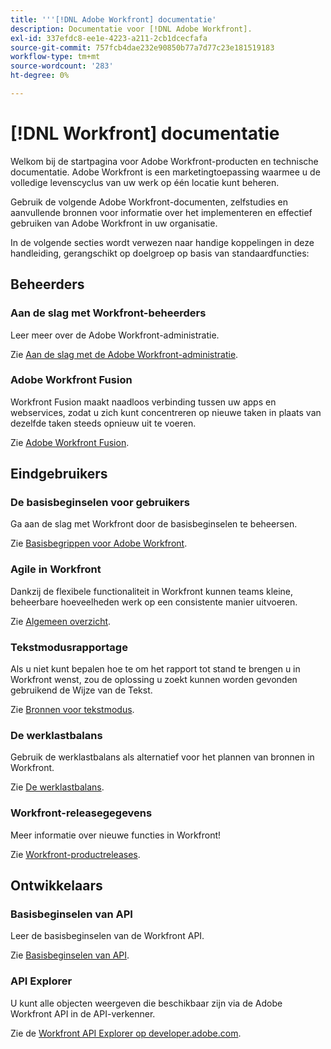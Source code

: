 ```yaml
---
title: '''[!DNL Adobe Workfront] documentatie'
description: Documentatie voor [!DNL Adobe Workfront].
exl-id: 337efdc8-ee1e-4223-a211-2cb1dcecfafa
source-git-commit: 757fcb4dae232e90850b77a7d77c23e181519183
workflow-type: tm+mt
source-wordcount: '283'
ht-degree: 0%

---
```


# [!DNL Workfront] documentatie

Welkom bij de startpagina voor Adobe Workfront-producten en technische documentatie. Adobe Workfront is een marketingtoepassing waarmee u de volledige levenscyclus van uw werk op één locatie kunt beheren.

Gebruik de volgende Adobe Workfront-documenten, zelfstudies en aanvullende bronnen voor informatie over het implementeren en effectief gebruiken van Adobe Workfront in uw organisatie.

In de volgende secties wordt verwezen naar handige koppelingen in deze handleiding, gerangschikt op doelgroep op basis van standaardfuncties:

## Beheerders

### Aan de slag met Workfront-beheerders

Leer meer over de Adobe Workfront-administratie.

Zie [Aan de slag met de Adobe Workfront-administratie](/help/quicksilver/administration-and-setup/get-started-wf-administration/get-started-with-wf-administration.md).

### Adobe Workfront Fusion

Workfront Fusion maakt naadloos verbinding tussen uw apps en webservices, zodat u zich kunt concentreren op nieuwe taken in plaats van dezelfde taken steeds opnieuw uit te voeren.

Zie [Adobe Workfront Fusion](/help/quicksilver/workfront-fusion/workfront-fusion-2.md).

## Eindgebruikers

### De basisbeginselen voor gebruikers

Ga aan de slag met Workfront door de basisbeginselen te beheersen.

Zie [Basisbegrippen voor Adobe Workfront](/help/quicksilver/workfront-basics/workfront-basics.md).

### Agile in Workfront

Dankzij de flexibele functionaliteit in Workfront kunnen teams kleine, beheerbare hoeveelheden werk op een consistente manier uitvoeren.

Zie [Algemeen overzicht](/help/quicksilver/agile/agile-overview.md).

### Tekstmodusrapportage

Als u niet kunt bepalen hoe te om het rapport tot stand te brengen u in Workfront wenst, zou de oplossing u zoekt kunnen worden gevonden gebruikend de Wijze van de Tekst.

Zie [Bronnen voor tekstmodus](/help/quicksilver/reports-and-dashboards/reports/text-mode/text-mode-resources.md).

### De werklastbalans

Gebruik de werklastbalans als alternatief voor het plannen van bronnen in Workfront.

Zie [De werklastbalans](/help/quicksilver/resource-mgmt/workload-balancer/workload-balancer.md).

### Workfront-releasegegevens

Meer informatie over nieuwe functies in Workfront!

Zie [Workfront-productreleases](/help/quicksilver/product-announcements/product-releases/product-releases.md).

## Ontwikkelaars

### Basisbeginselen van API

Leer de basisbeginselen van de Workfront API.

Zie [Basisbeginselen van API](/help/quicksilver/wf-api/general/api-basics.md).

### API Explorer

U kunt alle objecten weergeven die beschikbaar zijn via de Adobe Workfront API in de API-verkenner.

Zie de [Workfront API Explorer op developer.adobe.com](https://developer.adobe.com/workfront/api-explorer/).
